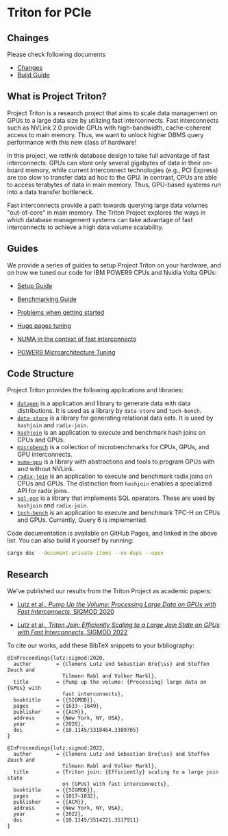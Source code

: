 Triton for PCIe
==============

## Chainges


Please check following documents

 * [Changes](./docs/PCIe.pdf)
 * [Build Guide](./docs/BuildGuide.pdf)




## What is Project Triton?

Project Triton is a research project that aims to scale data management on GPUs
to a large data size by utilizing fast interconnects. Fast interconnects such
as NVLink 2.0 provide GPUs with high-bandwidth, cache-coherent access to main
memory. Thus, we want to unlock higher DBMS query performance with this new
class of hardware!

In this project, we rethink database design to take full advantage of fast
interconnects. GPUs can store only several gigabytes of data in their on-board
memory, while current interconnect technologies (e.g., PCI Express) are too
slow to transfer data ad hoc to the GPU. In contrast, CPUs are able to access
terabytes of data in main memory. Thus, GPU-based systems run into a data
transfer bottleneck.

Fast interconnects provide a path towards querying large data volumes
"out-of-core" in main memory. The Triton Project explores the ways in which
database management systems can take advantage of fast interconnects to achieve
a high data volume scalability.

## Guides

We provide a series of guides to setup Project Triton on your hardware, and on
how we tuned our code for IBM POWER9 CPUs and Nvidia Volta GPUs:

 * [Setup Guide](./guides/setup.md)

 * [Benchmarking Guide](./guides/benchmarking.md)

 * [Problems when getting started](./guides/problems.md)

 * [Huge pages tuning](./guides/huge_pages.md)

 * [NUMA in the context of fast interconnects](./guides/numa.md)

 * [POWER9 Microarchitecture Tuning](./guides/power9.md)

## Code Structure

Project Triton provides the following applications and libraries:

 * [`datagen`](https://tu-berlin-dima.github.io/fast-interconnects/datagen/index.html)
   is a application and library to generate data with data distributions. It is
   used as a library by `data-store` and `tpch-bench`.
 * [`data-store`](https://tu-berlin-dima.github.io/fast-interconnects/data_store/index.html)
   is a library for generating relational data sets. It is used by `hashjoin`
   and `radix-join`.
 * [`hashjoin`](https://tu-berlin-dima.github.io/fast-interconnects/hashjoin/index.html)
   is an application to execute and benchmark hash joins on CPUs and GPUs.
 * [`microbench`](https://tu-berlin-dima.github.io/fast-interconnects/microbench/index.html)
   is a collection of microbenchmarks for CPUs, GPUs, and GPU interconnects.
 * [`numa-gpu`](https://tu-berlin-dima.github.io/fast-interconnects/numa_gpu/index.html)
   is a library with abstractions and tools to program GPUs with and without
   NVLink.
 * [`radix-join`](https://tu-berlin-dima.github.io/fast-interconnects/radix_join/index.html)
   is an application to execute and benchmark radix joins on CPUs and GPUs. The
   distinction from `hashjoin` enables a specialized API for radix joins.
 * [`sql-ops`](https://tu-berlin-dima.github.io/fast-interconnects/sql_ops/index.html)
   is a library that implements SQL operators. These are used by `hashjoin` and
   `radix-join`.
 * [`tpch-bench`](https://tu-berlin-dima.github.io/fast-interconnects/tpch_bench/index.html)
   is an application to execute and benchmark TPC-H on CPUs and GPUs.
   Currently, Query 6 is implemented.

Code documentation is available on GitHub Pages, and linked in the above list.
You can also build it yourself by running:
```sh
cargo doc --document-private-items --no-deps --open
```

## Research

We've published our results from the Triton Project as academic papers:

 * [Lutz et al., *Pump Up the Volume: Processing Large Data on GPUs with Fast
   Interconnects*, SIGMOD 2020](https://doi.org/10.1145/3318464.3389705)

 * [Lutz et al., *Triton Join: Efficiently Scaling to a Large Join State on
   GPUs with Fast Interconnects*, SIGMOD
   2022](https://doi.org/10.1145/3514221.3517911)

To cite our works, add these BibTeX snippets to your bibliography:

```
@InProceedings{lutz:sigmod:2020,
  author        = {Clemens Lutz and Sebastian Bre{\ss} and Steffen Zeuch and
                  Tilmann Rabl and Volker Markl},
  title         = {Pump up the volume: {Processing} large data on {GPUs} with
                  fast interconnects},
  booktitle     = {{SIGMOD}},
  pages         = {1633--1649},
  publisher     = {{ACM}},
  address       = {New York, NY, USA},
  year          = {2020},
  doi           = {10.1145/3318464.3389705}
}

@InProceedings{lutz:sigmod:2022,
  author        = {Clemens Lutz and Sebastian Bre{\ss} and Steffen Zeuch and
                  Tilmann Rabl and Volker Markl},
  title         = {Triton join: {Efficiently} scaling to a large join state
                  on {GPUs} with fast interconnects},
  booktitle     = {{SIGMOD}},
  pages         = {1017–1032},
  publisher     = {{ACM}},
  address       = {New York, NY, USA},
  year          = {2022},
  doi           = {10.1145/3514221.3517911}
}
```

